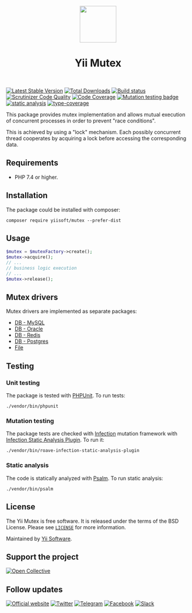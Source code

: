 <p align="center">
    <a href="https://github.com/yiisoft" target="_blank">
        <img src="https://yiisoft.github.io/docs/images/yii_logo.svg" height="100px">
    </a>
    <h1 align="center">Yii Mutex</h1>
    <br>
</p>

[![Latest Stable Version](https://poser.pugx.org/yiisoft/mutex/v/stable.png)](https://packagist.org/packages/yiisoft/mutex)
[![Total Downloads](https://poser.pugx.org/yiisoft/mutex/downloads.png)](https://packagist.org/packages/yiisoft/mutex)
[![Build status](https://github.com/yiisoft/mutex/workflows/build/badge.svg)](https://github.com/yiisoft/mutex/actions?query=workflow%3Abuild)
[![Scrutinizer Code Quality](https://scrutinizer-ci.com/g/yiisoft/mutex/badges/quality-score.png?b=master)](https://scrutinizer-ci.com/g/yiisoft/mutex/?branch=master)
[![Code Coverage](https://scrutinizer-ci.com/g/yiisoft/mutex/badges/coverage.png?b=master)](https://scrutinizer-ci.com/g/yiisoft/mutex/?branch=master)
[![Mutation testing badge](https://img.shields.io/endpoint?style=flat&url=https%3A%2F%2Fbadge-api.stryker-mutator.io%2Fgithub.com%2Fyiisoft%2Fmutex%2Fmaster)](https://dashboard.stryker-mutator.io/reports/github.com/yiisoft/mutex/master)
[![static analysis](https://github.com/yiisoft/mutex/workflows/static%20analysis/badge.svg)](https://github.com/yiisoft/mutex/actions?query=workflow%3A%22static+analysis%22)
[![type-coverage](https://shepherd.dev/github/yiisoft/mutex/coverage.svg)](https://shepherd.dev/github/yiisoft/mutex)

This package provides mutex implementation and allows mutual execution of concurrent processes in order to prevent
"race conditions".

This is achieved by using a "lock" mechanism. Each possibly concurrent thread cooperates by acquiring
a lock before accessing the corresponding data.

## Requirements

- PHP 7.4 or higher.

## Installation

The package could be installed with composer:

```shell
composer require yiisoft/mutex --prefer-dist
```

## Usage

```php
$mutex = $mutexFactory->create();
$mutex->acquire();
// ...
// business logic execution
// ...
$mutex->release();
```

## Mutex drivers

Mutex drivers are implemented as separate packages:

- [DB - MySQL](https://github.com/yiisoft/mutex-db-mysql)
- [DB - Oracle](https://github.com/yiisoft/mutex-db-oracle)
- [DB - Redis](https://github.com/yiisoft/mutex-db-redis)
- [DB - Postgres](https://github.com/yiisoft/mutex-db-pgsql)
- [File](https://github.com/yiisoft/mutex-file)

## Testing

### Unit testing

The package is tested with [PHPUnit](https://phpunit.de/). To run tests:

```shell
./vendor/bin/phpunit
```

### Mutation testing

The package tests are checked with [Infection](https://infection.github.io/) mutation framework with
[Infection Static Analysis Plugin](https://github.com/Roave/infection-static-analysis-plugin). To run it:

```shell
./vendor/bin/roave-infection-static-analysis-plugin
```

### Static analysis

The code is statically analyzed with [Psalm](https://psalm.dev/). To run static analysis:

```shell
./vendor/bin/psalm
```

## License

The Yii Mutex is free software. It is released under the terms of the BSD License.
Please see [`LICENSE`](./LICENSE.md) for more information.

Maintained by [Yii Software](https://www.yiiframework.com/).

## Support the project

[![Open Collective](https://img.shields.io/badge/Open%20Collective-sponsor-7eadf1?logo=open%20collective&logoColor=7eadf1&labelColor=555555)](https://opencollective.com/yiisoft)

## Follow updates

[![Official website](https://img.shields.io/badge/Powered_by-Yii_Framework-green.svg?style=flat)](https://www.yiiframework.com/)
[![Twitter](https://img.shields.io/badge/twitter-follow-1DA1F2?logo=twitter&logoColor=1DA1F2&labelColor=555555?style=flat)](https://twitter.com/yiiframework)
[![Telegram](https://img.shields.io/badge/telegram-join-1DA1F2?style=flat&logo=telegram)](https://t.me/yii3en)
[![Facebook](https://img.shields.io/badge/facebook-join-1DA1F2?style=flat&logo=facebook&logoColor=ffffff)](https://www.facebook.com/groups/yiitalk)
[![Slack](https://img.shields.io/badge/slack-join-1DA1F2?style=flat&logo=slack)](https://yiiframework.com/go/slack)
